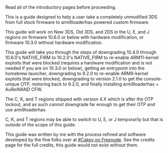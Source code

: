 Read all of the introductory pages before proceeding.

This is a guide designed to help a user take a completely unmodified 3DS from full stock firmware to arm9loaderhax powered custom firmware.

This guide will work on New 3DS, Old 3DS, and 2DS in the U, E, and J regions on firmware 10.6.0 or below with hardware modification, or firmware 10.3.0 without hardware modification.

This guide will take you through the steps of downgrading 10.4.0 through 10.6.0's NATIVE_FIRM to 10.2.0's NATIVE_FIRM to re-enable ARM11-kernel exploits that were blocked (requires a hardware modification and is not needed if you are on 10.3.0 or below), getting an entrypoint into the homebrew launcher, downgrading to 9.2.0 to re-enable ARM9-kernel exploits that were blocked, downgrading to version 2.1.0 to get the console-unique OTP, restoring back to 9.2.0, and finally installing arm9loaderhax + AuReiNAND CFW.

The C, K, and T regions shipped with version 4.X which is after the OTP lockout, and as such *cannot* downgrade far enough to get their OTP and use arm9loaderhax.

C, K, and T regions may be able to switch to U, E, or J temporarily but that is outside of the scope of this guide.

This guide was written by me with the process refined and software developed by the fine folks over at [#Cakey on Freenode](http://webchat.freenode.net/?channels=%23Cakey). See the credits page for the full credits, this guide would not exist without them.